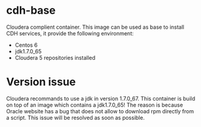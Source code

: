 # cdh-base

Cloudera complient container. This image can be used as base to install CDH services, it provide the following environment:

* Centos 6
* jdk1.7.0_65
* Cloudera 5 repositories installed

# Version issue

Cloudera recommands to use a jdk in version 1.7.0_67. This container is build on top of an image which contains a jdk1.7.0_65! The reason is because Oracle website has a bug that does not allow to download rpm directly from a script. This issue will be resolved as soon as possible.
